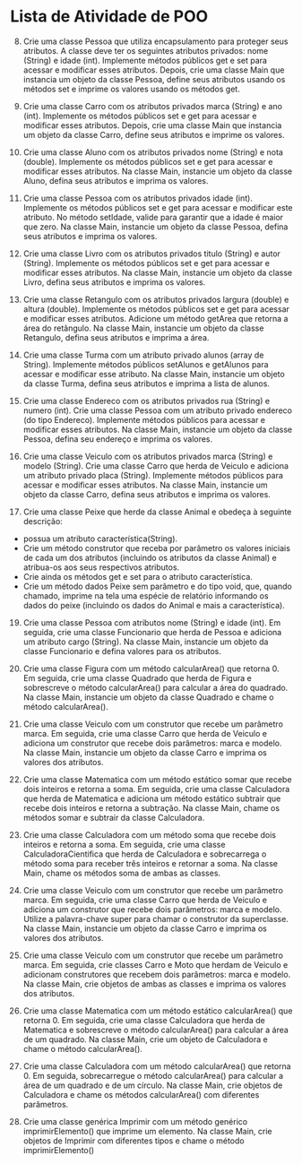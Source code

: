 # Lista de Atividade de POO

8) Crie uma classe Pessoa que utiliza encapsulamento para proteger seus atributos. A classe deve ter
os seguintes atributos privados: nome (String) e idade (int). Implemente métodos públicos get e
set para acessar e modificar esses atributos. Depois, crie uma classe Main que instancia um objeto
da classe Pessoa, define seus atributos usando os métodos set e imprime os valores usando os
métodos get.

10) Crie uma classe Carro com os atributos privados marca (String) e ano (int). Implemente os
métodos públicos set e get para acessar e modificar esses atributos. Depois, crie uma classe
Main que instancia um objeto da classe Carro, define seus atributos e imprime os valores.

11) Crie uma classe Aluno com os atributos privados nome (String) e nota (double). Implemente os
métodos públicos set e get para acessar e modificar esses atributos. Na classe Main, instancie
um objeto da classe Aluno, defina seus atributos e imprima os valores.

12) Crie uma classe Pessoa com os atributos privados idade (int). Implemente os métodos públicos
set e get para acessar e modificar este atributo. No método setIdade, valide para garantir que
a idade é maior que zero. Na classe Main, instancie um objeto da classe Pessoa, defina seus
atributos e imprima os valores.

13) Crie uma classe Livro com os atributos privados titulo (String) e autor (String). Implemente
os métodos públicos set e get para acessar e modificar esses atributos. Na classe Main, instancie
um objeto da classe Livro, defina seus atributos e imprima os valores.

14) Crie uma classe Retangulo com os atributos privados largura (double) e altura (double).
Implemente os métodos públicos set e get para acessar e modificar esses atributos. Adicione um
método getArea que retorna a área do retângulo. Na classe Main, instancie um objeto da classe
Retangulo, defina seus atributos e imprima a área.

15) Crie uma classe Turma com um atributo privado alunos (array de String). Implemente métodos
públicos setAlunos e getAlunos para acessar e modificar esse atributo. Na classe Main,
instancie um objeto da classe Turma, defina seus atributos e imprima a lista de alunos.

16) Crie uma classe Endereco com os atributos privados rua (String) e numero (int). Crie uma
classe Pessoa com um atributo privado endereco (do tipo Endereco). Implemente métodos
públicos para acessar e modificar esses atributos. Na classe Main, instancie um objeto da classe
Pessoa, defina seu endereço e imprima os valores.

17) Crie uma classe Veiculo com os atributos privados marca (String) e modelo (String). Crie uma
classe Carro que herda de Veiculo e adiciona um atributo privado placa (String). Implemente
métodos públicos para acessar e modificar esses atributos. Na classe Main, instancie um objeto da
classe Carro, defina seus atributos e imprima os valores.

19) Crie uma classe Peixe que herde da classe Animal e obedeça à seguinte descrição:
- possua um atributo característica(String).
- Crie um método construtor que receba por parâmetro os valores iniciais de cada um dos atributos
(incluindo os atributos da classe Animal) e atribua-os aos seus respectivos atributos.
- Crie ainda os métodos get e set para o atributo característica.
- Crie um método dados Peixe sem parâmetro e do tipo void, que, quando chamado, imprime na tela
uma espécie de relatório informando os dados do peixe (incluindo os dados do Animal e mais a
característica).

19) Crie uma classe Pessoa com atributos nome (String) e idade (int). Em seguida, crie uma classe
Funcionario que herda de Pessoa e adiciona um atributo cargo (String). Na classe Main,
instancie um objeto da classe Funcionario e defina valores para os atributos.

20) Crie uma classe Figura com um método calcularArea() que retorna 0. Em seguida, crie
uma classe Quadrado que herda de Figura e sobrescreve o método calcularArea() para
calcular a área do quadrado. Na classe Main, instancie um objeto da classe Quadrado e chame o
método calcularArea().

21) Crie uma classe Veiculo com um construtor que recebe um parâmetro marca. Em seguida, crie
uma classe Carro que herda de Veiculo e adiciona um construtor que recebe dois parâmetros:
marca e modelo. Na classe Main, instancie um objeto da classe Carro e imprima os valores
dos atributos.

22) Crie uma classe Matematica com um método estático somar que recebe dois inteiros e retorna a
soma. Em seguida, crie uma classe Calculadora que herda de Matematica e adiciona um
método estático subtrair que recebe dois inteiros e retorna a subtração. Na classe Main, chame
os métodos somar e subtrair da classe Calculadora.

23) Crie uma classe Calculadora com um método soma que recebe dois inteiros e retorna a soma.
Em seguida, crie uma classe CalculadoraCientifica que herda de Calculadora e
sobrecarrega o método soma para receber três inteiros e retornar a soma. Na classe Main, chame
os métodos soma de ambas as classes.

24) Crie uma classe Veiculo com um construtor que recebe um parâmetro marca. Em seguida, crie
uma classe Carro que herda de Veiculo e adiciona um construtor que recebe dois parâmetros:
marca e modelo. Utilize a palavra-chave super para chamar o construtor da superclasse. Na
classe Main, instancie um objeto da classe Carro e imprima os valores dos atributos.

26) Crie uma classe Veiculo com um construtor que recebe um parâmetro marca. Em seguida, crie
classes Carro e Moto que herdam de Veiculo e adicionam construtores que recebem dois
parâmetros: marca e modelo. Na classe Main, crie objetos de ambas as classes e imprima os
valores dos atributos.

27) Crie uma classe Matematica com um método estático calcularArea() que retorna 0. Em
seguida, crie uma classe Calculadora que herda de Matematica e sobrescreve o método
calcularArea() para calcular a área de um quadrado. Na classe Main, crie um objeto de
Calculadora e chame o método calcularArea().

28) Crie uma classe Calculadora com um método calcularArea() que retorna 0. Em seguida,
sobrecarregue o método calcularArea() para calcular a área de um quadrado e de um círculo.
Na classe Main, crie objetos de Calculadora e chame os métodos calcularArea() com
diferentes parâmetros.

29) Crie uma classe genérica Imprimir com um método genérico imprimirElemento() que
imprime um elemento. Na classe Main, crie objetos de Imprimir com diferentes tipos e chame o
método imprimirElemento()
